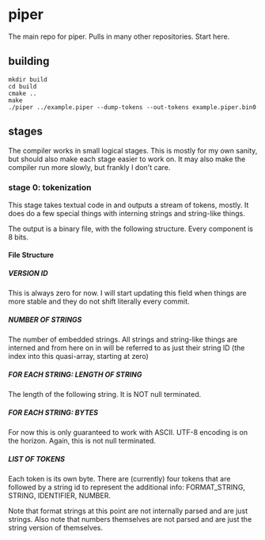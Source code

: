 # piper
The main repo for piper. Pulls in many other repositories. Start here.

## building

    mkdir build
    cd build
    cmake ..
    make
    ./piper ../example.piper --dump-tokens --out-tokens example.piper.bin0

## stages

The compiler works in small logical stages. This is mostly for my own sanity, but should also make each stage easier to work on. It may also make the compiler run more slowly, but frankly I don't care.

### stage 0: tokenization

This stage takes textual code in and outputs a stream of tokens, mostly. It does do a few special things with interning strings and string-like things.

The output is a binary file, with the following structure. Every component is 8 bits.

#### File Structure

##### VERSION ID

This is always zero for now. I will start updating this field when things are more stable and they do not shift literally every commit.

##### NUMBER OF STRINGS

The number of embedded strings. All strings and string-like things are interned and from here on in will be referred to as just their string ID (the index into this quasi-array, starting at zero)

##### FOR EACH STRING: LENGTH OF STRING

The length of the following string. It is NOT null terminated.

##### FOR EACH STRING: BYTES

For now this is only guaranteed to work with ASCII. UTF-8 encoding is on the horizon. Again, this is not null terminated.

##### LIST OF TOKENS

Each token is its own byte. There are (currently) four tokens that are followed by a string id to represent the additional info: FORMAT_STRING, STRING, IDENTIFIER, NUMBER.

Note that format strings at this point are not internally parsed and are just strings. Also note that numbers themselves are not parsed and are just the string version of themselves.